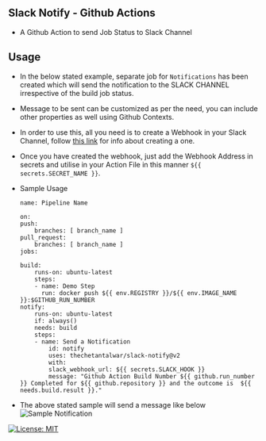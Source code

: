 ## Slack Notify - Github Actions
- A Github Action to send Job Status to Slack Channel

## Usage
- In the below stated example, separate job for `Notifications` has been created which will send the notification to the SLACK CHANNEL irrespective of the build job status.
- Message to be sent can be customized as per the need, you can include other properties as well using Github Contexts.
- In order to use this, all you need is to create a Webhook in your Slack Channel, follow <a href="https://api.slack.com/messaging/webhooks#create_a_webhook">this link</a> for info about creating a one.
- Once you have created the webhook, just add the Webhook Address in secrets and utilise in your Action File in this manner `${{ secrets.SECRET_NAME }}`.
- Sample Usage
    
    ```
    name: Pipeline Name

    on:
    push:
        branches: [ branch_name ]
    pull_request:
        branches: [ branch_name ]
    jobs:

    build:
        runs-on: ubuntu-latest
        steps:
        - name: Demo Step
          run: docker push ${{ env.REGISTRY }}/${{ env.IMAGE_NAME }}:$GITHUB_RUN_NUMBER
    notify:
        runs-on: ubuntu-latest
        if: always()
        needs: build
        steps:
        - name: Send a Notification
            id: notify
            uses: thechetantalwar/slack-notify@v2
            with:
            slack_webhook_url: ${{ secrets.SLACK_HOOK }}
            message: "Github Action Build Number ${{ github.run_number }} Completed for ${{ github.repository }} and the outcome is  ${{ needs.build.result }}."
    ```

- The above stated sample will send a message like below
    ![Sample Notification](https://github.com/thechetantalwar/slack-notify/blob/master/sample.png?raw=true)

[![License: MIT](https://img.shields.io/badge/License-MIT-yellow.svg)](https://opensource.org/licenses/MIT)
